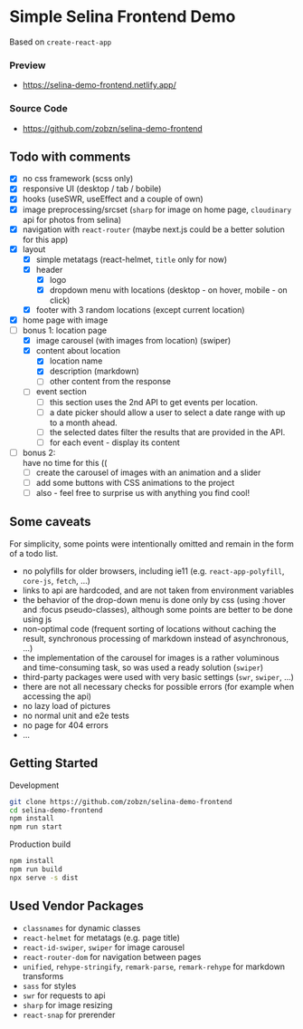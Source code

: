 # Simple Selina Frontend Demo

Based on `create-react-app`

### Preview

- https://selina-demo-frontend.netlify.app/

### Source Code

- https://github.com/zobzn/selina-demo-frontend

## Todo with comments

- [x] no css framework (scss only)
- [x] responsive UI (desktop / tab / bobile)
- [x] hooks (useSWR, useEffect and a couple of own)
- [x] image preprocessing/srcset (`sharp` for image on home page, `cloudinary` api for photos from selina)
- [x] navigation with `react-router` (maybe next.js could be a better solution for this app)
- [x] layout
  - [x] simple metatags (react-helmet, `title` only for now)
  - [x] header
    - [x] logo
    - [x] dropdown menu with locations (desktop - on hover, mobile - on click)
  - [x] footer with 3 random locations (except current location)
- [x] home page with image
- [ ] bonus 1: location page
  - [x] image carousel (with images from location) (swiper)
  - [x] content about location
    - [x] location name
    - [x] description (markdown)
    - [ ] other content from the response
  - [ ] event section
    - [ ] this section uses the 2nd API to get events per location.
    - [ ] a date picker should allow a user to select a date range with up to a month ahead.
    - [ ] the selected dates filter the results that are provided in the API.
    - [ ] for each event - display its content
- [ ] bonus 2:  
       have no time for this ((
  - [ ] create the carousel of images with an animation and a slider
  - [ ] add some buttons with CSS animations to the project
  - [ ] also - feel free to surprise us with anything you find cool!

## Some caveats

For simplicity, some points were intentionally omitted and remain in the form of a todo list.

- no polyfills for older browsers, including ie11 (e.g. `react-app-polyfill`, `core-js`, `fetch`, ...)
- links to api are hardcoded, and are not taken from environment variables
- the behavior of the drop-down menu is done only by css (using :hover and :focus pseudo-classes), although some points are better to be done using js
- non-optimal code (frequent sorting of locations without caching the result, synchronous processing of markdown instead of asynchronous, ...)
- the implementation of the carousel for images is a rather voluminous and time-consuming task, so was used a ready solution (`swiper`)
- third-party packages were used with very basic settings (`swr`, `swiper`, ...)
- there are not all necessary checks for possible errors (for example when accessing the api)
- no lazy load of pictures
- no normal unit and e2e tests
- no page for 404 errors
- ...

## Getting Started

Development

```bash
git clone https://github.com/zobzn/selina-demo-frontend
cd selina-demo-frontend
npm install
npm run start
```

Production build

```bash
npm install
npm run build
npx serve -s dist
```

## Used Vendor Packages

- `classnames` for dynamic classes
- `react-helmet` for metatags (e.g. page title)
- `react-id-swiper`, `swiper` for image carousel
- `react-router-dom` for navigation between pages
- `unified`, `rehype-stringify`, `remark-parse`, `remark-rehype` for markdown transforms
- `sass` for styles
- `swr` for requests to api
- `sharp` for image resizing
- `react-snap` for prerender
